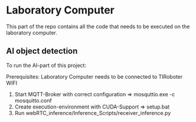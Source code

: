# Laboratory Computer

This part of the repo contains all the code that needs to be executed on the laboratory computer.

## AI object detection

To run the AI-part of this project:

Prerequisites: Laboratory Computer needs to be connected to TIRoboter WIFI

1. Start MQTT-Broker with correct configuration => mosquttio.exe -c mosquitto.conf
2. Create execution-environment with CUDA-Support => setup.bat
3. Run webRTC_inference/Inference_Scripts/receiver_inference.py

